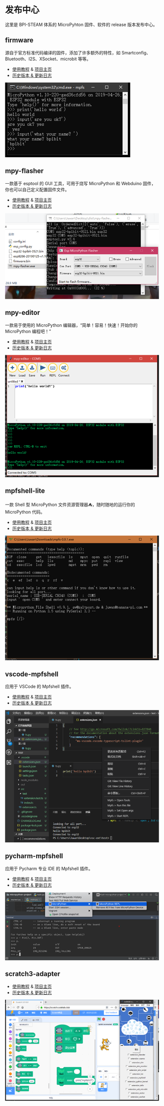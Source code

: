 # 发布中心

这里是 BPI-STEAM 体系的 MicroPyhton 固件、软件的 release 版本发布中心。

## firmware

源自于官方标准代码编译的固件，添加了许多额外的特性，如 Smartconfig、Bluetooth、I2S、XSocket、microbit
等等。

- [使用教程](https://github.com/BPI-STEAM/BPI-BIT-MicroPython) & [项目主页](https://github.com/BPI-STEAM/micropython)
- [历史版本 & 更新日志](https://github.com/BPI-STEAM/BPI-BIT-MicroPython/releases)

![image](images/github-firmware.png)

## mpy-flasher

一款基于 esptool 的 GUI 工具，可用于烧写 MicroPython 和 Webduino 固件，你也可以自己定义配置固件文件。

- [使用教程](https://github.com/BPI-STEAM/mpy-flasher) & [项目主页](https://github.com/BPI-STEAM/mpy-flasher)
- [历史版本 & 更新日志](https://github.com/BPI-STEAM/mpy-flasher/releases)

![image](images/github-mpy-flasher.png)

## mpy-editor

一款易于使用的 MicroPython 编辑器，“简单！容易！快速！开始你的 MicroPython 编程吧！”

- [使用教程](https://github.com/BPI-STEAM/mpy-editor) & [项目主页](https://github.com/BPI-STEAM/mpy-editor)
- [历史版本 & 更新日志](https://github.com/BPI-STEAM/mpy-editor/releases)

![image](images/github-mpy-editor.png)

## mpfshell-lite

一款 Shell 型 MicroPython 文件资源管理器⛺，随时随地的运行你的 MicroPython 代码。

- [使用教程](https://github.com/BPI-STEAM/mpfshell-lite) & [项目主页](https://github.com/BPI-STEAM/mpfshell-lite)
- [历史版本 & 更新日志](https://github.com/BPI-STEAM/mpfshell-lite/releases)

![image](images/github-mpfshell-lite.png)

## vscode-mpfshell

应用于 VSCode 的 Mpfshell 插件。

- [使用教程](https://marketplace.visualstudio.com/items?itemName=junhuanchen.mpfshell) & [项目主页](https://github.com/junhuanchen/vscode-mpfshell)
- [历史版本 & 更新日志](https://marketplace.visualstudio.com/items/junhuanchen.mpfshell/changelog)

![image](images/github-vscode-mpfshell.png)

## pycharm-mpfshell

应用于 Pycharm 专业 IDE 的 Mpfshell 插件。

- [使用教程](https://github.com/junhuanchen/intellij-micropython) & [项目主页](https://github.com/junhuanchen/intellij-micropython)
- [历史版本 & 更新日志](https://github.com/junhuanchen/intellij-micropython/releases)

![image](images/github-intellij-mpfshell.png)

## scratch3-adapter

- [使用教程](http://adapter.codelab.club/user_guide/usage/) & [项目主页](https://github.com/Scratch3Lab/codelab_adapter_extensions)
- [历史版本 & 更新日志](http://adapter.codelab.club/changelog/)

![image](images/github-adapter-scratch.png)
